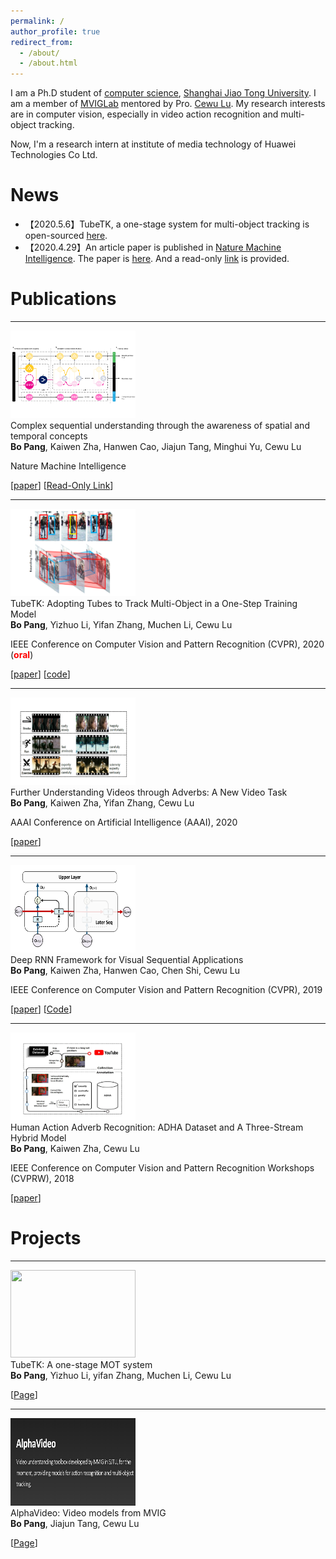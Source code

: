 ```yaml
---
permalink: /
author_profile: true
redirect_from: 
  - /about/
  - /about.html
---
```

<head>
<link rel="stylesheet" type="text/css" href="/assets/css/paper.css" />
</head>

I am a Ph.D student of [computer science](https://en.wikipedia.org/wiki/Computer_science), [Shanghai Jiao Tong University](https://en.wikipedia.org/wiki/Shanghai_Jiao_Tong_University). 
I am a member of [MVIGLab](http://mvig.sjtu.edu.cn/) mentored by Pro. [Cewu Lu](http://mvig.sjtu.edu.cn/).
My research interests are in computer vision, especially in video action recognition and multi-object tracking.

Now, I'm a research intern at institute of media technology of Huawei Technologies Co Ltd.

News
======
* 【2020.5.6】TubeTK, a one-stage system for multi-object tracking is open-sourced [here](https://github.com/BoPang1996/TubeTK). 
* 【2020.4.29】An article paper is published in [Nature Machine Intelligence](https://www.nature.com/natmachintell/). The paper is [here](https://www.nature.com/articles/s42256-020-0168-3).
And a read-only [link](https://rdcu.be/b3OIN ) is provided.

Publications
======
<hr width="100%"/>
<div class="paper">
<div class="pimg"> <img src="/img_content/scs.png" width="200" height="140"></div>
<div class="ptitle"> Complex sequential understanding through the awareness of spatial and temporal concepts</div>
<div class="pauthors"> <b>Bo Pang</b>, Kaiwen Zha, Hanwen Cao, Jiajun Tang, Minghui Yu, Cewu Lu</div>
<div class="pvenue">
<p>Nature Machine Intelligence</p>
<p>
[<a href="https://www.nature.com/articles/s42256-020-0168-3">paper</a>]
[<a href="https://rdcu.be/b3OIN">Read-Only Link</a>]
</p>
</div>
</div>

<hr width="100%"/>
<div class="paper">
<div class="pimg"> <img src="/img_content/tubetk.png" width="200" height="140"></div>
<div class="ptitle"> TubeTK: Adopting Tubes to Track Multi-Object in a One-Step Training Model</div>
<div class="pauthors"> <b>Bo Pang</b>, Yizhuo Li, Yifan Zhang, Muchen Li, Cewu Lu</div>
<div class="pvenue">
<p>IEEE Conference on Computer Vision and Pattern Recognition (CVPR), 2020 (<font color="red"><b>oral</b></font>)</p>
<p>[<a href="https://bopang1996.github.io/posts/2020/04/tubeTKpaper/">paper</a>]
   [<a href="https://github.com/BoPang1996/TubeTK">code</a>]</p>
</div>
</div>

<hr width="100%"/>
<div class="paper">
<div class="pimg"> <img src="/img_content/vaad.png" width="200" height="140"></div>
<div class="ptitle">Further Understanding Videos through Adverbs: A New Video Task</div>
<div class="pauthors"> <b>Bo Pang</b>, Kaiwen Zha, Yifan Zhang, Cewu Lu</div>
<div class="pvenue">
<p>AAAI Conference on Artificial Intelligence (AAAI), 2020</p>
<p>[<a href="https://www.aaai.org/Papers/AAAI/2020GB/AAAI-PangB.53.pdf">paper</a>]</p>
</div>
</div>

<hr width="100%"/>
<div class="paper">
<div class="pimg"> <img src="/img_content/deeprnn.png" width="200" height="140"></div>
<div class="ptitle"> Deep RNN Framework for Visual Sequential Applications</div>
<div class="pauthors"> <b>Bo Pang</b>, Kaiwen Zha, Hanwen Cao, Chen Shi, Cewu Lu</div>
<div class="pvenue">
<p>IEEE Conference on Computer Vision and Pattern Recognition (CVPR), 2019</p>
<p>[<a href="https://zpascal.net/cvpr2019/Pang_Deep_RNN_Framework_for_Visual_Sequential_Applications_CVPR_2019_paper.pdf">paper</a>]
   [<a href="https://github.com/BoPang1996/Deep-RNN-Framework">Code</a>]</p>
</div>
</div>

<hr width="100%"/>
<div class="paper">
<div class="pimg"> <img src="/img_content/adha.png" width="200" height="140"></div>
<div class="ptitle"> Human Action Adverb Recognition: ADHA Dataset and A Three-Stream Hybrid Model</div>
<div class="pauthors"> <b>Bo Pang</b>, Kaiwen Zha, Cewu Lu</div>
<div class="pvenue">
<p>IEEE Conference on Computer Vision and Pattern Recognition Workshops (CVPRW), 2018</p>
<p>[<a href="http://openaccess.thecvf.com/content_cvpr_2018_workshops/papers/w48/Pang_Human_Action_Adverb_CVPR_2018_paper.pdf">paper</a>]</p>
</div>
</div>

Projects
======
<hr width="100%"/>
<div class="paper">
<div class="pimg"> <img src="https://github.com/BoPang1996/TubeTK/raw/master/assets/demo.gif" width="200" height="140"></div>
<div class="ptitle"> TubeTK: A one-stage MOT system</div>
<div class="pauthors"> <b>Bo Pang</b>, Yizhuo Li, yifan Zhang, Muchen Li, Cewu Lu</div>
<div class="pvenue">
<p></p>
<p>[<a href="https://github.com/BoPang1996/TubeTK">Page</a>]</p>
</div>
</div>

<hr width="100%"/>
<div class="paper">
<div class="pimg"> <img src="/img_content/AlphaVideo.png" width="200" height="140"></div>
<div class="ptitle"> AlphaVideo: Video models from MVIG</div>
<div class="pauthors"> <b>Bo Pang</b>, Jiajun Tang, Cewu Lu</div>
<div class="pvenue">
<p></p>
<p>[<a href="https://alpha-video.github.io/">Page</a>]</p>
</div>
</div>
